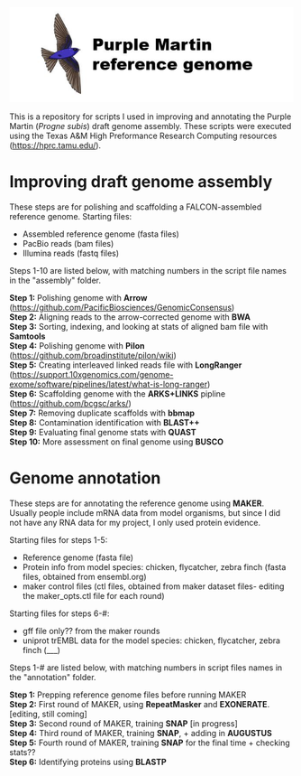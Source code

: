 ![Logo](https://github.com/edegreef/PUMA-reference-genome/blob/master/PUMA-logo.JPG)

This is a repository for scripts I used in improving and annotating the Purple Martin (*Progne subis*) draft genome assembly. These scripts were executed using the Texas A&M High Preformance Research Computing resources (https://hprc.tamu.edu/).

# Improving draft genome assembly
These steps are for polishing and scaffolding a FALCON-assembled reference genome. Starting files:
* Assembled reference genome (fasta files)
* PacBio reads (bam files)
* Illumina reads (fastq files)

Steps 1-10 are listed below, with matching numbers in the script file names in the "assembly" folder.

**Step 1:** Polishing genome with **Arrow** (https://github.com/PacificBiosciences/GenomicConsensus)  
**Step 2:** Aligning reads to the arrow-corrected genome with **BWA**  
**Step 3:** Sorting, indexing, and looking at stats of aligned bam file with **Samtools**  
**Step 4:** Polishing genome with **Pilon** (https://github.com/broadinstitute/pilon/wiki)  
**Step 5:** Creating interleaved linked reads file with **LongRanger** (https://support.10xgenomics.com/genome-exome/software/pipelines/latest/what-is-long-ranger)  
**Step 6:** Scaffolding genome with the **ARKS+LINKS** pipline (https://github.com/bcgsc/arks/)  
**Step 7:** Removing duplicate scaffolds with **bbmap**  
**Step 8:** Contamination identification with **BLAST++**  
**Step 9:** Evaluating final genome stats with **QUAST**  
**Step 10:** More assessment on final genome using **BUSCO**  


# Genome annotation
These steps are for annotating the reference genome using **MAKER**. Usually people include mRNA data from model organisms, but since I did not have any RNA data for my project, I only used protein evidence. 

Starting files for steps 1-5:
* Reference genome (fasta file)
* Protein info from model species: chicken, flycatcher, zebra finch (fasta files, obtained from ensembl.org)
* maker control files (ctl files, obtained from maker dataset files- editing the maker_opts.ctl file for each round)

Starting files for steps 6-#:
* gff file only?? from the maker rounds
* uniprot trEMBL data for the model species: chicken, flycatcher, zebra finch (___)

Steps 1-# are listed below, with matching numbers in script files names in the "annotation" folder.

**Step 1:** Prepping reference genome files before running MAKER  
**Step 2:** First round of MAKER, using **RepeatMasker** and **EXONERATE**. [editing, still coming]  
**Step 3:** Second round of MAKER, training **SNAP** [in progress]  
**Step 4:** Third round of MAKER, training **SNAP**, + adding in **AUGUSTUS**  
**Step 5:** Fourth round of MAKER, training **SNAP** for the final time + checking stats??  
**Step 6:** Identifying proteins using **BLASTP**  

